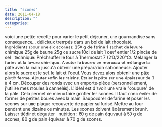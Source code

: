 ```yaml
---
title: "scones"
date: 2011-04-18
description: ""
categories: 
---
```


          
 voici une petite recette pour varier le petit déjeuner, une gourmandise sans conséquence... délicieux trempés dans un bol de lait chocolaté.   &nbsp;      &nbsp;   Ingrédients (pour une six scones):  250 g de farine 1 sachet de levure chimique 25g de beurre 25g de sucre 10cl de lait 1 oeuf entier 1/2 pincée de sel   &nbsp;   technique: Préchauffer le four à Thermostat 7 (210/220°C). Mélanger la farine et la levure chimique. Ajouter le beurre en morceau et mélanger la pâte avec la main jusqu'à obtenir une préparation sablonneuse. Ajouter alors le sucre et le sel, le lait et l'oeuf. Vous devez alors obtenir une pâte plutôt ferme. Ajouter enfin les raisins.  Etaler la pâte sur une épaisseur de 3 à 4 cm. Découper des ronds avec un emporte-pièce (personnellement, j'utilise mes moules à cannelés). L'idéal est d'avoir une vraie "coupure" de la pâte. Cela permet de mieux faire gonfler les scones. Il faut donc éviter de former de petites boules avec la main.  Saupoudrer de farine et poser les scones sur une plaque recouverte de papier sulfurisé. Mettre au four pendant une dizaine de minutes. Les scones doivent légèrement brunir.  Laisser tiédir et déguster   &nbsp;   nutrition :&nbsp;60 g de pain équivaut à 50 g de scones, 80 g de pain équivaut à 70 g de scones. 

                          
